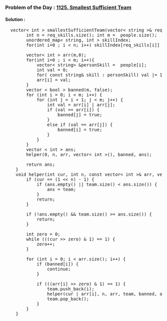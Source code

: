 ### Problem of the Day : [1125. Smallest Sufficient Team](https://leetcode.com/problems/smallest-sufficient-team/)

#### Solution :
<pre>
  vector< int > smallestSufficientTeam(vector< string >& req_skills, vector< vector< string >>& people) {
        int n = req_skills.size(); int m =  people.size();
        unordered_map< string, int > skillIndex;
        for(int i=0 ; i < n; i++) skillIndex[req_skills[i]] = i;

        vector< int > arr(m,0);
        for(int i=0 ; i < m; i++){
            vector< string> &personSkill =  people[i];
            int val = 0;
            for( const string& skill : personSkill) val |= 1 << skillIndex[skill];
            arr[i] = val;
        }
        vector < bool > banned(m, false);
        for (int i = 0; i < m; i++) {
            for (int j = i + 1; j < m; j++) {
                int val = arr[i] | arr[j];
                if (val == arr[i]) {
                    banned[j] = true;
                }
                else if (val == arr[j]) {
                    banned[i] = true;
                }
            }
        }
        vector < int > ans;
        helper(0, n, arr, vector< int >(), banned, ans);
        
        return ans;
    }
    void helper(int cur, int n, const vector< int >& arr, vector< int > team, const vector< bool >& banned, vector< int >& ans) {
        if (cur == (1 << n) - 1) {
            if (ans.empty() || team.size() < ans.size()) {
                ans = team;
            }
            return;
        }
        
        if (!ans.empty() && team.size() >= ans.size()) {
            return;
        }
        
        int zero = 0;
        while (((cur >> zero) & 1) == 1) {
            zero++;
        }
        
        for (int i = 0; i < arr.size(); i++) {
            if (banned[i]) {
                continue;
            }
            
            if (((arr[i] >> zero) & 1) == 1) {
                team.push_back(i);
                helper(cur | arr[i], n, arr, team, banned, ans);
                team.pop_back();
            }
        }
    }
</pre>

